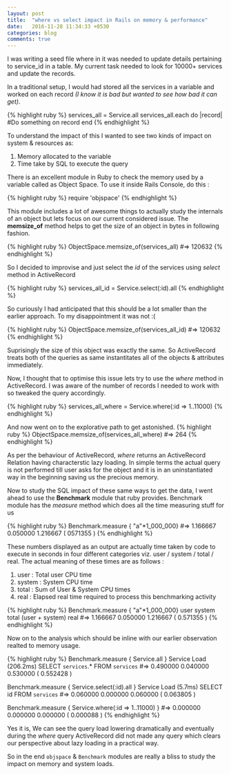 ```yaml
---
layout: post
title:  "where vs select impact in Rails on memory & performance"
date:   2016-11-28 11:34:33 +0530
categories: blog
comments: true
---
```

I was writing a seed file where in it was needed to update details pertaining to service_id in a table. My current task needed to look for 10000+ services and update the records.

In a traditional setup, I would had stored all the services in a variable and worked on each record *(I know it is bad but wanted to see how bad it can get)*.

{% highlight ruby %}
services_all = Service.all
services_all.each do |record|
 #Do something on record
end
{% endhighlight %}

To understand the impact of this I wanted to see two kinds of impact on system & resources as:
1. Memory allocated to the variable
2. Time take by SQL to execute the query

There is an excellent module in Ruby to check the memory used by a variable called as Object Space.
To use it inside Rails Console, do this :

{% highlight ruby %}
require 'objspace'
{% endhighlight %}

This module includes a lot of awesome things to actually study the internals of an object but lets focus on our current considered issue. The **memsize_of** method helps to get the size of an object in bytes in following fashion.

{% highlight ruby %}
ObjectSpace.memsize_of(services_all)
#=> 120632
{% endhighlight %}

So I decided to improvise and just select the *id* of the services using *select* method in ActiveRecord

{% highlight ruby %}
services_all_id = Service.select(:id).all
{% endhighlight %}

So curiously I had anticipated that this should be a lot smaller than the earlier approach. To my disappointment it was not :(

{% highlight ruby %}
ObjectSpace.memsize_of(services_all_id)
#=> 120632
{% endhighlight %}

Suprisingly the size of this object was exactly the same. So ActiveRecord treats both of the queries as same instantitates all of the objects & attributes immediately.

Now, I thought that to optimise this issue lets try to use the *where* method in ActiveRecord.
I was aware of the number of records I needed to work with so tweaked the query accordingly.

{% highlight ruby %}
services_all_where = Service.where(:id => 1..11000)
{% endhighlight %}

And now went on to the explorative path to get astonished.
{% highlight ruby %}
ObjectSpace.memsize_of(services_all_where)
#=> 264
{% endhighlight %}

As per the behaviour of ActiveRecord, *where* returns an ActiveRecord Relation having characterstic lazy loading. In simple terms the actual query is not performed till user asks for the object and it is in an uninstantiated way in the beginning saving us the precious memory.

Now to study the SQL impact of these same ways to get the data, I went ahead to use the **Benchmark** module that ruby provides.
Benchmark module has the *measure* method which does all the time measuring stuff for us

{% highlight ruby %}
Benchmark.measure { "a"*1_000_000}
#=> 1.166667 0.050000 1.216667 ( 0571355 )
{% endhighlight %}

These numbers displayed as an output are actually time taken by code to execute in seconds in four different categories viz. user / system / total / real. The actual meaning of these times are as follows :
1. user : Total user CPU time
2. system : System CPU time
3. total : Sum of User & System CPU times
4. real : Elapsed real time required to process this benchmarking activity

{% highlight ruby %}
Benchmark.measure { "a"*1_000_000}
       user        system    total (user + system)      real
#=>   1.166667    0.050000          1.216667        ( 0.571355 )
{% endhighlight %}

Now on to the analysis which should be inline with our earlier observation realted to memory usage.

{% highlight ruby %}
Benchmark.measure { Service.all }
Service Load (206.2ms) SELECT `services`.* FROM `services`
#=> 0.490000  0.040000  0.530000  ( 0.552428 )

Benchmark.measure { Service.select(:id).all }
Service Load (5.7ms) SELECT id FROM `services`
#=> 0.060000  0.000000  0.060000  ( 0.063805 )

Benchmark.measure { Service.where(:id => 1..11000) }
#=> 0.000000  0.000000  0.000000  ( 0.000088 )
{% endhighlight %}

Yes it is, We can see the query load lowering dramatically and eventually during the *where* query ActiveRecord did not made any query which clears our perspective about lazy loading in a practical way.

So in the end `objspace` & `Benchmark` modules are really a bliss to study the impact on memory and system loads.